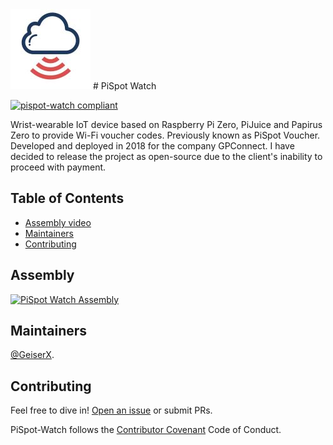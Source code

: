 <img src="https://github.com/GeiserX/PiSpot-Watch/blob/main/extra/logo.jpg?raw=true" width="128" height="128">
# PiSpot Watch

[![pispot-watch compliant](https://img.shields.io/github/license/GeiserX/PiSpot-Watch)](https://github.com/GeiserX/PiSpot-Watch/blob/main/LICENSE)

Wrist-wearable IoT device based on Raspberry Pi Zero, PiJuice and Papirus Zero to provide Wi-Fi voucher codes. Previously known as PiSpot Voucher. Developed and deployed in 2018 for the company GPConnect. I have decided to release the project as open-source due to the client's inability to proceed with payment.

## Table of Contents

- [Assembly video](#assembly)
- [Maintainers](#maintainers)
- [Contributing](#contributing)

## Assembly

[![PiSpot Watch Assembly](http://img.youtube.com/vi/riw7c_wJmEY/0.jpg)](http://www.youtube.com/watch?v=riw7c_wJmEY "PiSpot Watch Assembly")

## Maintainers

[@GeiserX](https://github.com/GeiserX).

## Contributing

Feel free to dive in! [Open an issue](https://github.com/GeiserX/PiSpot-Watch/issues/new) or submit PRs.

PiSpot-Watch follows the [Contributor Covenant](http://contributor-covenant.org/version/2/1/) Code of Conduct.
